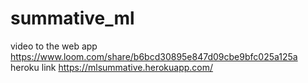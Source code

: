 # summative_ml
video to the web app https://www.loom.com/share/b6bcd30895e847d09cbe9bfc025a125a
heroku link https://mlsummative.herokuapp.com/
